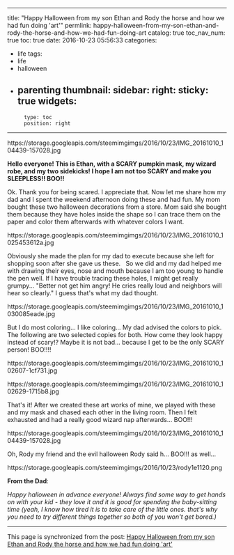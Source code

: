 
---
title: "Happy Halloween from my son Ethan and Rody the horse and how we had fun doing 'art'"
permlink: happy-halloween-from-my-son-ethan-and-rody-the-horse-and-how-we-had-fun-doing-art
catalog: true
toc_nav_num: true
toc: true
date: 2016-10-23 05:56:33
categories:
- life
tags:
- life
- halloween
- parenting
thumbnail: 
sidebar:
    right:
        sticky: true
widgets:
    -
        type: toc
        position: right
---


<html>
<p>https://storage.googleapis.com/steemimgimgs/2016/10/23/IMG_20161010_104439-157028.jpg</p>
<p><strong>Hello everyone! This is Ethan, with a SCARY pumpkin mask, my wizard robe, and my two sidekicks! I hope I am not too SCARY and make you SLEEPLESS!! BOO!!</strong></p>
<p>Ok. Thank you for being scared. I appreciate that. Now let me share how my dad and I spent the weekend afternoon doing these and had fun. My mom bought these two halloween decorations from a store. Mom said she bought them because they have holes inside the shape so I can trace them on the paper and color them afterwards with whatever colors I want.</p>
<p>https://storage.googleapis.com/steemimgimgs/2016/10/23/IMG_20161010_1025453612a.jpg</p>
<p>Obviously she made the plan for my dad to execute because she left for shopping soon after she gave us these. &nbsp;&nbsp;So we did and my dad helped me with drawing their eyes, nose and mouth because I am too young to handle the pen well. If I have trouble tracing these holes, I might get really grumpy... "Better not get him angry! He cries really loud and neighbors will hear so clearly." I guess that's what my dad thought.</p>
<p>https://storage.googleapis.com/steemimgimgs/2016/10/23/IMG_20161010_1030085eade.jpg</p>
<p>But I do most coloring... I like coloring... My dad advised the colors to pick. The following are two selected copies for both. How come they look happy instead of scary!? Maybe it is not bad... because I get to be the only SCARY person! BOO!!!!</p>
<p>https://storage.googleapis.com/steemimgimgs/2016/10/23/IMG_20161010_102607-1cf731.jpg</p>
<p>https://storage.googleapis.com/steemimgimgs/2016/10/23/IMG_20161010_102629-1715b8.jpg</p>
<p>That's it! After we created these art works of mine, we played with these and my mask and chased each other in the living room. Then I felt exhausted and had a really good wizard nap afterwards... BOO!!!</p>
<p>https://storage.googleapis.com/steemimgimgs/2016/10/23/IMG_20161010_104439-157028.jpg</p>
<p>Oh, Rody my friend and the evil halloween Rody said h... BOO!!! as well... &nbsp;</p>
<p>https://storage.googleapis.com/steemimgimgs/2016/10/23/rody1e1120.png</p>
<p><strong>From the Dad</strong>:&nbsp;</p>
<p><em>Happy halloween in advance everyone! Always find some way to get hands on with your kid - they love it and it is good for spending the baby-sitting time (yeah, I know how tired it is to take care of the little ones. that's why you need to try different things together so both of you won't get bored.)</em></p>
</html>

- - -

This page is synchronized from the post: [Happy Halloween from my son Ethan and Rody the horse and how we had fun doing 'art'](https://steemit.com/@deanliu/happy-halloween-from-my-son-ethan-and-rody-the-horse-and-how-we-had-fun-doing-art)

